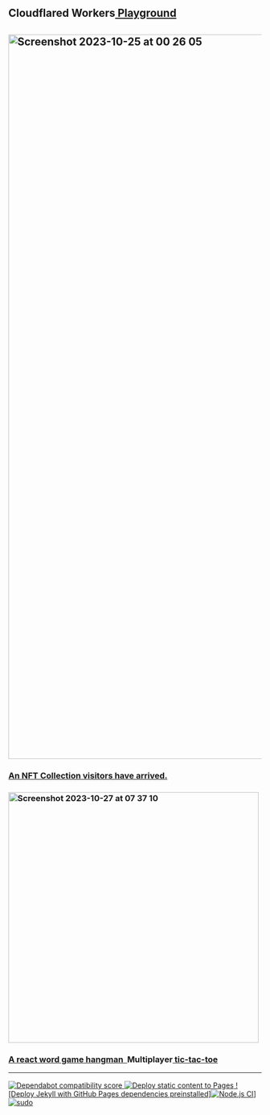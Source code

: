 ## Cloudflared Workers<a href="https://workers.cloudflare.com/playground">&nbsp;Playground
## <img width="1440" alt="Screenshot 2023-10-25 at 00 26 05" src="https://github.com/sudo-self/sudo-self/assets/119916323/e78dceda-64bf-4eca-aa1a-3f647999e109">
### An NFT Collection<a href="https://visitors.jessejesse.com">&nbsp;visitors have arrived.
### <img width="498" alt="Screenshot 2023-10-27 at 07 37 10" src="https://github.com/sudo-self/sudo-self/assets/119916323/0fc668d4-77f3-43f4-a568-f3cf2d42d292">
### A react word game<a href="https://sudo-hangman.vercel.app">&nbsp;hangman&nbsp;&nbsp;</a>Multiplayer<a href="https://xo.jessejesse.com">&nbsp;tic-tac-toe<hr>
![Dependabot compatibility score](https://dependabot-badges.githubapp.com/badges/compatibility_score?dependency-name=@babel/traverse&package-manager=npm_and_yarn&previous-version=7.22.5&new-version=7.23.2)
![Deploy static content to Pages](https://github.com/sudo-self/sudo-self/actions/workflows/static.yml/badge.svg)
![Deploy Jekyll with GitHub Pages dependencies preinstalled]![Node.js CI](https://github.com/sudo-self/xo.JesseJesse.com/actions/workflows/node.js.yml/badge.svg?branch=main)] 
![sudo](https://github.com/sudo-self/sudo-self/assets/119916323/1a759590-b554-4ce3-88a1-4fe5f278b915)





